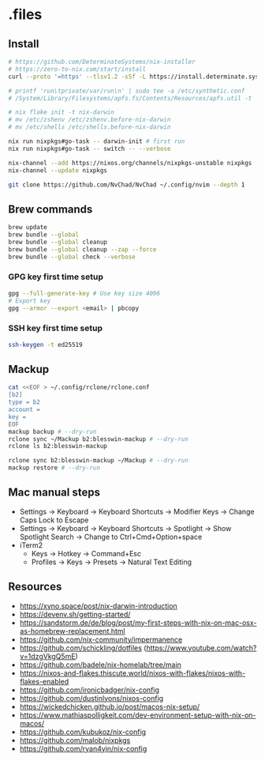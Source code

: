 # .files

## Install

```bash
# https://github.com/DeterminateSystems/nix-installer
# https://zero-to-nix.com/start/install
curl --proto '=https' --tlsv1.2 -sSf -L https://install.determinate.systems/nix | sh -s -- install

# printf 'run\tprivate/var/run\n' | sudo tee -a /etc/synthetic.conf
# /System/Library/Filesystems/apfs.fs/Contents/Resources/apfs.util -t

# nix flake init -t nix-darwin
# mv /etc/zshenv /etc/zshenv.before-nix-darwin
# mv /etc/shells /etc/shells.before-nix-darwin

nix run nixpkgs#go-task -- darwin-init # first run
nix run nixpkgs#go-task -- switch -- --verbose

nix-channel --add https://nixos.org/channels/nixpkgs-unstable nixpkgs
nix-channel --update nixpkgs

git clone https://github.com/NvChad/NvChad ~/.config/nvim --depth 1
```

## Brew commands

```bash
brew update
brew bundle --global
brew bundle --global cleanup
brew bundle --global cleanup --zap --force
brew bundle --global check --verbose
```

### GPG key first time setup

```bash
gpg --full-generate-key # Use key size 4096
# Export key
gpg --armor --export <email> | pbcopy
```

### SSH key first time setup

```bash
ssh-keygen -t ed25519
```

## Mackup

```bash
cat <<EOF > ~/.config/rclone/rclone.conf 
[b2]
type = b2
account = 
key = 
EOF
mackup backup # --dry-run
rclone sync ~/Mackup b2:blesswin-mackup # --dry-run
rclone ls b2:blesswin-mackup

rclone sync b2:blesswin-mackup ~/Mackup # --dry-run
mackup restore # --dry-run
```

## Mac manual steps

- Settings -> Keyboard -> Keyboard Shortcuts -> Modifier Keys -> Change Caps Lock to Escape
- Settings -> Keyboard -> Keyboard Shortcuts -> Spotlight -> Show Spotlight Search -> Change to Ctrl+Cmd+Option+space
- iTerm2
    - Keys -> Hotkey -> Command+Esc
    - Profiles -> Keys -> Presets -> Natural Text Editing

## Resources

- https://xyno.space/post/nix-darwin-introduction
- https://devenv.sh/getting-started/
- https://sandstorm.de/de/blog/post/my-first-steps-with-nix-on-mac-osx-as-homebrew-replacement.html
- https://github.com/nix-community/impermanence
- https://github.com/schickling/dotfiles (https://www.youtube.com/watch?v=1dzgVkgQ5mE)
- https://github.com/badele/nix-homelab/tree/main
- https://nixos-and-flakes.thiscute.world/nixos-with-flakes/nixos-with-flakes-enabled
- https://github.com/ironicbadger/nix-config
- https://github.com/dustinlyons/nixos-config
- https://wickedchicken.github.io/post/macos-nix-setup/
- https://www.mathiaspolligkeit.com/dev-environment-setup-with-nix-on-macos/
- https://github.com/kubukoz/nix-config
- https://github.com/malob/nixpkgs
- https://github.com/ryan4yin/nix-config
